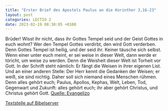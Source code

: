```yaml
---
title: "Erster Brief des Apostels Paulus an die Korinther 3,16-23"
layout: post
categories: LECTIO 2
date: 2023-02-19 08:30:05 +0100
---
```

Brüder! Wisst ihr nicht, dass ihr Gottes Tempel seid und der Geist Gottes in euch wohnt?
Wer den Tempel Gottes verdirbt, den wird Gott verderben. Denn Gottes Tempel ist heilig, und der seid ihr.
Keiner täusche sich selbst. Wenn einer unter euch meint, er sei weise in dieser Welt, dann werde er töricht, um weise zu werden.
Denn die Weisheit dieser Welt ist Torheit vor Gott. In der Schrift steht nämlich: Er fängt die Weisen in ihrer eigenen List.
Und an einer anderen Stelle: Der Herr kennt die Gedanken der Weisen; er weiß, sie sind nichtig.
Daher soll sich niemand eines Menschen rühmen. Denn alles gehört euch;
Paulus, Apollos, Kephas, Welt, Leben, Tod, Gegenwart und Zukunft: alles gehört euch;
ihr aber gehört Christus, und Christus gehört Gott.
[Quelle: Evangelizo](https://evangeliumtagfuertag.org/DE/gospel)

[Textstelle auf Bibelserver](https://www.bibleserver.com/EU/1.Korinther3,16-23)
